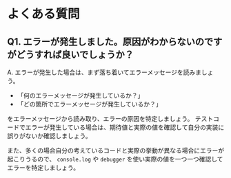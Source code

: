 
# よくある質問

## Q1. エラーが発生しました。原因がわからないのですがどうすれば良いでしょうか？

A. エラーが発生した場合は、まず落ち着いてエラーメッセージを読みましょう。

- 「何のエラーメッセージが発生しているか？」
- 「どの箇所でエラーメッセージが発生しているか？」

をエラーメッセージから読み取り、エラーの原因を特定しましょう。
テストコードでエラーが発生している場合は、期待値と実際の値を確認して自分の実装に誤りがないか確認しましょう。

また、多くの場合自分の考えているコードと実際の挙動が異なる場合にエラーが起こりうるので、  `console.log` や `debugger` を使い実際の値を一つ一つ確認してエラーを特定しましょう。

